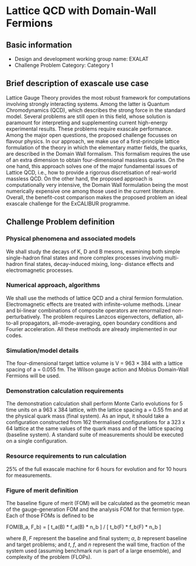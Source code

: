 # Lattice QCD with Domain-Wall Fermions

## Basic information

 - Design and development working group name: EXALAT
 - Challenge Problem Category: Category 1

## Brief description of exascale use case 

Lattice Gauge Theory provides the most robust framework for computations involving strongly interacting systems. Among the latter is Quantum Chromodynamics (QCD), which describes the strong force in the standard model. Several problems are still open in this field, whose solution is paramount for interpreting and supplementing current high-energy experimental results. These problems require exascale performance. Among the major open questions, the proposed challenge focusses on flavour physics. In our approach, we make use of a first-principle lattice formulation of the theory in which the elementary matter fields, the quarks, are described in the Domain Wall formalism. This formalism requires the use of an extra dimension to obtain four-dimensional massless quarks. On the one hand, this approach solves one of the major fundamental issues of Lattice QCD, i.e., how to provide a rigorous discretisation of real-world massless QCD. On the other hand, the proposed approach is computationally very intensive, the Domain Wall formulation being the most numerically expensive one among those used in the current literature. Overall, the benefit-cost comparison makes the proposed problem an ideal exascale challenge for the ExCALIBUR programme.   

## Challenge Problem definition

### Physical phenomena and associated models

We shall study the decays of K, D and B mesons, examining both simple single-hadron final states and more complex processes involving multi-hadron final states, decay-induced mixing, long- distance effects and electromagnetic processes. 

### Numerical approach, algorithms

We shall use the methods of lattice QCD and a chiral fermion formulation. Electromagnetic effects are treated with infinite-volume methods. Linear and bi-linear combinations of composite operators are renormalized non-perturbatively. The problem requires Lanzcos eigenvectors, deflation, all-to-all propagators, all-mode-averaging, open boundary conditions and Fourier acceleration. All these methods are already implemented in our codes. 

### Simulation/model details

The four-dimensional target lattice volume is V = 963 × 384 with a lattice spacing of a = 0.055 fm. The Wilson gauge action and Mobius Domain-Wall Fermions will be used. 

### Demonstration calculation requirements

The demonstration calculation shall perform Monte Carlo evolutions for 5 time units on a 963 x 384 lattice, with the lattice spacing a = 0.55 fm and at the physical quark mass (final system). As an input, it should take a configuration constructed from 162 thermalised configurations for a 323 x 64 lattice at the same values of the quark mass and of the lattice spacing (baseline system). A standard suite of measurements should be executed on a single configuration. 

### Resource requirements to run calculation

25% of the full exascale machine for 6 hours for evolution and for 10 hours for measurements. 

### Figure of merit definition 

The baseline figure of merit (FOM) will be calculated as the geometric mean of the gauge-generation FOM and the analysis FOM for that fermion type. Each of those FOMs is defined to be 

FOM(B_a, F_b) = [ t_a(B) * f_a(B) * n_b ] / [ t_b(F) * f_b(F) * n_b ]

where *B*, *F* represent the baseline and final system; *a*, *b* represent baseline and target problems; and *t*, *f*, and *n* represent the wall time, fraction of the system used (assuming benchmark run is part of a large ensemble), and complexity of the problem (FLOPs). 
